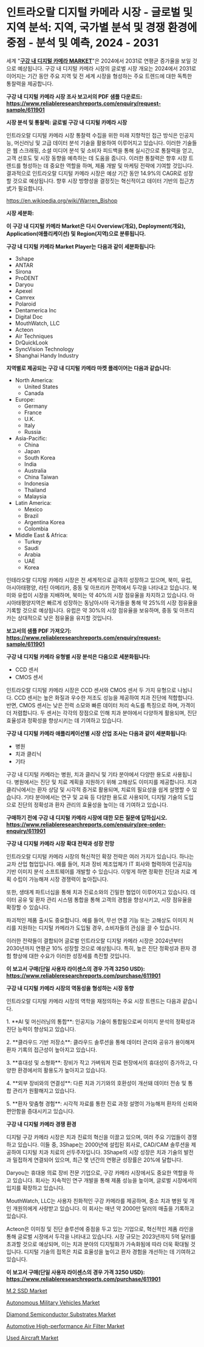 <p><h1>인트라오랄 디지털 카메라 시장 - 글로벌 및 지역 분석: 지역, 국가별 분석 및 경쟁 환경에 중점 - 분석 및 예측, 2024 - 2031</h1></p><p>세계 "<strong><a href="https://www.reliableresearchreports.com/intraoral-digital-cameras-market-in-global-r611901?utm_campaign=105&utm_medium=8&utm_source=Github&utm_content=ia&utm_term=02102024&utm_id=intraoral-digital-cameras">구강 내 디지털 카메라 MARKET</a></strong>"은 2024에서 2031로 연평균 증가율을 보일 것으로 예상됩니다. 구강 내 디지털 카메라 시장의 글로벌 시장 개요는 2024에서 2031로 이어지는 기간 동안 주요 지역 및 전 세계 시장을 형성하는 주요 트렌드에 대한 독특한 통찰력을 제공합니다.</p>
<p><strong>구강 내 디지털 카메라 시장 조사 보고서의 PDF 샘플 다운로드: <a href="https://www.reliableresearchreports.com/enquiry/request-sample/611901?utm_campaign=105&utm_medium=8&utm_source=Github&utm_content=ia&utm_term=02102024&utm_id=intraoral-digital-cameras">https://www.reliableresearchreports.com/enquiry/request-sample/611901</a></strong></p>
<p><strong>시장 분석 및 통찰력: 글로벌 구강 내 디지털 카메라 시장</strong></p>
<p><p>인트라오랄 디지털 카메라 시장 통찰력 수집을 위한 미래 지향적인 접근 방식은 인공지능, 머신러닝 및 고급 데이터 분석 기술을 활용하여 이루어지고 있습니다. 이러한 기술들은 웹 스크래핑, 소셜 미디어 분석 및 소비자 피드백을 통해 실시간으로 통찰력을 얻고, 고객 선호도 및 시장 동향을 예측하는 데 도움을 줍니다. 이러한 통찰력은 향후 시장 트렌드를 형성하는 데 중요한 역할을 하며, 제품 개발 및 마케팅 전략에 기여할 것입니다. 결과적으로 인트라오랄 디지털 카메라 시장은 예상 기간 동안 14.9%의 CAGR로 성장할 것으로 예상됩니다. 향후 시장 방향성을 결정짓는 혁신적이고 데이터 기반의 접근方式가 필요합니다.</p></p>
<p><a href="%7CAUTHORITHY_DOMAIN_URL%7C?utm_campaign=105&utm_medium=8&utm_source=Github&utm_content=ia&utm_term=02102024&utm_id=intraoral-digital-cameras">https://en.wikipedia.org/wiki/Warren_Bishop</a></p>
<p><strong>시장 세분화:</strong></p>
<p><strong>이 구강 내 디지털 카메라 Market은 다시 Overview(개요), Deployment(개요), Application(애플리케이션) 및 Region(지역)으로 분류됩니다.</strong></p>
<p><strong>구강 내 디지털 카메라 Market Player는 다음과 같이 세분화됩니다:</strong></p>
<p><ul><li>3shape</li><li>ANTAR</li><li>Sirona</li><li>ProDENT</li><li>Daryou</li><li>Apexel</li><li>Camrex</li><li>Polaroid</li><li>Dentamerica Inc</li><li>Digital Doc</li><li>MouthWatch, LLC</li><li>Acteon</li><li>Air Techniques</li><li>DrQuickLook</li><li>SyncVision Technology</li><li>Shanghai Handy Industry</li></ul></p>
<p><strong>지역별로 제공되는 구강 내 디지털 카메라 마켓 플레이어는 다음과 같습니다:</strong></p>
<p><ul>
    <li>
        North America:
        <ul>
            <li>United States</li>
            <li>Canada</li>
        </ul>
    </li>
    <li>
        Europe:
        <ul>
            <li>Germany</li>
            <li>France</li>
            <li>U.K.</li>
            <li>Italy</li>
            <li>Russia</li>
        </ul>
    </li>
    <li>
        Asia-Pacific:
        <ul>
            <li>China</li>
            <li>Japan</li>
            <li>South Korea</li>
            <li>India</li>
            <li>Australia</li>
            <li>China Taiwan</li>
            <li>Indonesia</li>
            <li>Thailand</li>
            <li>Malaysia</li>
        </ul>
    </li>
    <li>
        Latin America:
        <ul>
            <li>Mexico</li>
            <li>Brazil</li>
            <li>Argentina Korea</li>
            <li>Colombia</li>
        </ul>
    </li>
    <li>
        Middle East & Africa:
        <ul>
            <li>Turkey</li>
            <li>Saudi</li>
            <li>Arabia</li>
            <li>UAE</li>
            <li>Korea</li>
        </ul>
    </li>
    </ul></p>
<p><p>인테라오랄 디지털 카메라 시장은 전 세계적으로 급격히 성장하고 있으며, 북미, 유럽, 아시아태평양, 라틴 아메리카, 중동 및 아프리카 전역에서 두각을 나타내고 있습니다. 북미와 유럽이 시장을 지배하며, 북미는 약 40%의 시장 점유율을 차지하고 있습니다. 아시아태평양지역은 빠르게 성장하는 동남아시아 국가들을 통해 약 25%의 시장 점유율을 기록할 것으로 예상됩니다. 유럽은 약 30%의 시장 점유율을 보유하며, 중동 및 아프리카는 상대적으로 낮은 점유율을 유지할 것입니다.</p></p>
<p><strong>보고서의 샘플 PDF 가져오기: <a href="https://www.reliableresearchreports.com/enquiry/request-sample/611901?utm_campaign=105&utm_medium=8&utm_source=Github&utm_content=ia&utm_term=02102024&utm_id=intraoral-digital-cameras">https://www.reliableresearchreports.com/enquiry/request-sample/611901</a></strong></p>
<p><strong>구강 내 디지털 카메라 유형별 시장 분석은 다음으로 세분화됩니다:</strong></p>
<p><ul><li>CCD 센서</li><li>CMOS 센서</li></ul></p>
<p><p>인트라오랄 디지털 카메라 시장은 CCD 센서와 CMOS 센서 두 가지 유형으로 나뉩니다. CCD 센서는 높은 화질과 우수한 저조도 성능을 제공하여 치과 진단에 적합합니다. 반면, CMOS 센서는 낮은 전력 소모와 빠른 데이터 처리 속도를 특징으로 하며, 가격이 더 저렴합니다. 두 센서는 각각의 장점으로 인해 치과 분야에서 다양하게 활용되며, 진단 효율성과 정확성을 향상시키는 데 기여하고 있습니다.</p></p>
<p><strong>구강 내 디지털 카메라 애플리케이션별 시장 산업 조사는 다음과 같이 세분화됩니다:</strong></p>
<p><ul><li>병원</li><li>치과 클리닉</li><li>기타</li></ul></p>
<p><p>구강 내 디지털 카메라는 병원, 치과 클리닉 및 기타 분야에서 다양한 용도로 사용됩니다. 병원에서는 진단 및 치료 계획을 지원하기 위해 고해상도 이미지를 제공합니다. 치과 클리닉에서는 환자 상담 및 시각적 증거로 활용되며, 치료의 필요성을 쉽게 설명할 수 있습니다. 기타 분야에서는 연구 및 교육 등 다양한 용도로 사용되어, 디지털 기술의 도입으로 진단의 정확성과 환자 관리의 효율성을 높이는 데 기여하고 있습니다.</p></p>
<p><strong>구매하기 전에 구강 내 디지털 카메라 시장에 대한 모든 질문에 답하십시오. <a href="https://www.reliableresearchreports.com/enquiry/pre-order-enquiry/611901?utm_campaign=105&utm_medium=8&utm_source=Github&utm_content=ia&utm_term=02102024&utm_id=intraoral-digital-cameras">https://www.reliableresearchreports.com/enquiry/pre-order-enquiry/611901</a></strong></p>
<p><strong>구강 내 디지털 카메라 시장 확대 전략과 성장 전망</strong></p>
<p><p>인트라오랄 디지털 카메라 시장의 혁신적인 확장 전략은 여러 가지가 있습니다. 하나는 교차 산업 협업입니다. 예를 들어, 치과 장비 제조업체가 IT 회사와 협력하여 인공지능 기반 이미지 분석 소프트웨어를 개발할 수 있습니다. 이렇게 하면 정확한 진단과 치료 계획 수립이 가능해져 시장 경쟁력이 높아집니다.</p><p>또한, 생태계 파트너십을 통해 치과 진료소와의 긴밀한 협업이 이루어지고 있습니다. 데이터 공유 및 환자 관리 시스템 통합을 통해 고객의 경험을 향상시키고, 시장 점유율을 확장할 수 있습니다.</p><p>파괴적인 제품 출시도 중요합니다. 예를 들어, 무선 연결 기능 또는 고해상도 이미지 처리를 지원하는 디지털 카메라가 도입될 경우, 소비자들의 관심을 끌 수 있습니다. </p><p>이러한 전략들이 결합되어 글로벌 인트라오랄 디지털 카메라 시장은 2024년부터 2030년까지 연평균 10% 성장할 것으로 예상됩니다. 특히, 높은 진단 정확성과 환자 경험 향상에 대한 수요가 이러한 성장세를 촉진할 것입니다.</p></p>
<p><strong>이 보고서 구매(단일 사용자 라이센스의 경우 가격 3250 USD): <a href="https://www.reliableresearchreports.com/purchase/611901?utm_campaign=105&utm_medium=8&utm_source=Github&utm_content=ia&utm_term=02102024&utm_id=intraoral-digital-cameras">https://www.reliableresearchreports.com/purchase/611901</a></strong></p>
<p><strong>구강 내 디지털 카메라 시장의 역동성을 형성하는 시장 동향</strong></p>
<p><p>인트라오랄 디지털 카메라 시장의 역학을 재정의하는 주요 시장 트렌드는 다음과 같습니다.</p><p>1. **AI 및 머신러닝의 통합**: 인공지능 기술이 통합됨으로써 이미지 분석의 정확성과 진단 능력이 향상되고 있습니다.</p><p>2. **클라우드 기반 저장소**: 클라우드 솔루션을 통해 데이터 관리와 공유가 용이해져 환자 기록의 접근성이 높아지고 있습니다.</p><p>3. **휴대성 및 소형화**: 장비가 작고 가벼워져 진료 현장에서의 휴대성이 증가하고, 다양한 환경에서의 활용도가 높아지고 있습니다.</p><p>4. **외부 장비와의 연결성**: 다른 치과 기기와의 호환성이 개선돼 데이터 전송 및 통합 관리가 원활해지고 있습니다.</p><p>5. **환자 맞춤형 경험**: 시각적 자료를 통한 진료 과정 설명이 가능해져 환자의 신뢰와 편안함을 증대시키고 있습니다.</p></p>
<p><strong>구강 내 디지털 카메라 경쟁 환경</strong></p>
<p><p>디지털 구강 카메라 시장은 치과 진료의 혁신을 이끌고 있으며, 여러 주요 기업들이 경쟁하고 있습니다. 이들 중, 3Shape는 2000년에 설립된 회사로, CAD/CAM 솔루션을 제공하여 디지털 치과 치료의 선두주자입니다. 3Shape의 시장 성장은 치과 기술의 발전과 밀접하게 연결되어 있으며, 최근 몇 년간의 연평균 성장률은 20%에 달합니다.</p><p>Daryou는 휴대용 의료 장비 전문 기업으로, 구강 카메라 시장에서도 중요한 역할을 하고 있습니다. 회사는 지속적인 연구 개발을 통해 제품 성능을 높이며, 글로벌 시장에서의 입지를 확장하고 있습니다.</p><p>MouthWatch, LLC는 사용자 친화적인 구강 카메라를 제공하며, 중소 치과 병원 및 개인 개원의에게 사랑받고 있습니다. 이 회사는 매년 약 2000만 달러의 매출을 기록하고 있습니다.</p><p>Acteon은 이미징 및 진단 솔루션에 중점을 두고 있는 기업으로, 혁신적인 제품 라인을 통해 글로벌 시장에서 두각을 나타내고 있습니다. 시장 규모는 2023년까지 5억 달러를 초과할 것으로 예상되며, 이는 치과 분야의 디지털화가 가속화됨에 따라 더욱 확대될 것입니다. 디지털 기술의 접목은 치료 효율성을 높이고 환자 경험을 개선하는 데 기여하고 있습니다.</p></p>
<p><strong>이 보고서 구매(단일 사용자 라이센스의 경우 가격 3250 USD): <a href="https://www.reliableresearchreports.com/purchase/611901?utm_campaign=105&utm_medium=8&utm_source=Github&utm_content=ia&utm_term=02102024&utm_id=intraoral-digital-cameras">https://www.reliableresearchreports.com/purchase/611901</a></strong></p>
<p><p><a href="https://github.com/JamesCox407/Market-Research-Report-List-1/blob/main/m2-ssd-market.md?utm_campaign=105&utm_medium=8&utm_source=Github&utm_content=ia&utm_term=02102024&utm_id=intraoral-digital-cameras">M.2 SSD Market</a></p><p><a href="https://www.linkedin.com/pulse/autonomous-military-vehicles-market-report-product-type-semi-autonomous-dofzf?utm_campaign=105&utm_medium=8&utm_source=Github&utm_content=ia&utm_term=02102024&utm_id=intraoral-digital-cameras">Autonomous Military Vehicles Market</a></p><p><a href="https://issuu.com/reportprime-2/docs/diamond-semiconductor-substrates-ma_162ea323bae2fe?utm_campaign=105&utm_medium=8&utm_source=Github&utm_content=ia&utm_term=02102024&utm_id=intraoral-digital-cameras">Diamond Semiconductor Substrates Market</a></p><p><a href="https://github.com/tacitam515l/Market-Research-Report-List-1/blob/main/automotive-high-performance-air-filter-market.md?utm_campaign=105&utm_medium=8&utm_source=Github&utm_content=ia&utm_term=02102024&utm_id=intraoral-digital-cameras">Automotive High-performance Air Filter Market</a></p><p><a href="https://www.linkedin.com/pulse/used-aircraft-market-report-product-type-fixed-wing-qmeue?utm_campaign=105&utm_medium=8&utm_source=Github&utm_content=ia&utm_term=02102024&utm_id=intraoral-digital-cameras">Used Aircraft Market</a></p></p>